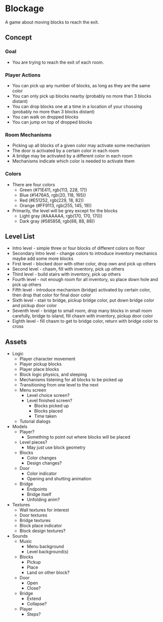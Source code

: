 Blockage
========

A game about moving blocks to reach the exit.

Concept
-------

### Goal
* You are trying to reach the exit of each room.

### Player Actions
* You can pick up any number of blocks, as long as they are the same color
* You can only pick up blocks nearby (probably no more than 3 blocks distant)
* You can drop blocks one at a time in a location of your choosing (probably no more than 3 blocks distant)
* You can walk on dropped blocks
* You can jump on top of dropped blocks

### Room Mechanisms
* Picking up all blocks of a given color may activate some mechanism
* The door is activated by a certain color in each room
* A bridge may be activated by a different color in each room
* Mechanisms indicate which color is needed to activate them

### Colors
* There are four colors
	- Green (#71E411, rgb(113, 228, 17))
	- Blue (#1476A5, rgb(20, 118, 165))
	- Red (#E51252, rgb(229, 18, 82))
	- Orange (#FF9113, rgb(255, 145, 19))
* Primarily, the level will be grey except for the blocks
	- Light gray (#AAAAAA, rgb(170, 170, 170))
	- Dark gray (#585858, rgb(88, 88, 88))

Level List
----------

* Intro level - simple three or four blocks of different colors on floor
* Secondary Intro level - change colors to introduce inventory mechanics maybe add some more blocks
* First level - blocked door with other color, drop own and pick up others
* Second level - chasm, fill with inventory, pick up others
* Third level - build stairs with inventory, pick up others
* Fourth level - not enough room for all inventory, so place down hole and pick up others
* Fifth level - introduce mechanism (bridge) activated by certain color, then drop that color for final door color
* Sixth level - stair to bridge, pickup bridge color, put down bridge color and pickup door color
* Seventh level - bridge to small room, drop many blocks in small room carefully, bridge to island, fill chasm with inventory, pickup door color
* Eighth level - fill chasm to get to bridge color, return with bridge color to cross

Assets
------

* Logic
	- Player character movement
	- Player pickup blocks
	- Player place blocks
	- Block logic physics, and sleeping
	- Mechanisms listening for all blocks to be picked up
	- Transitioning from one level to the next
	- Menu screen
		+ Level choice screen?
		+ Level finished screen?
			* Blocks picked up
			* Blocks placed
			* Time taken
	- Tutorial dialogs
* Models
	- Player?
		+ Something to point out where blocks will be placed
	- Level pieces?
		+ May just use block geometry
	- Blocks
		+ Color changes
		+ Design changes?
	- Door
		+ Color indicator
		+ Opening and shutting animation
	- Bridge
		+ Endpoints
		+ Bridge itself
		+ Unfolding anim?
* Textures
	- Wall textures for interest
	- Door textures
	- Bridge textures
	- Block place indicator
	- Block design textures?
* Sounds
	- Music
		+ Menu background
		+ Level background(s)
	- Blocks
		+ Pickup
		+ Place
		+ Land on other block?
	- Door
		+ Open
		+ Close?
	- Bridge
		+ Extend
		+ Collapse?
	- Player
		+ Steps?